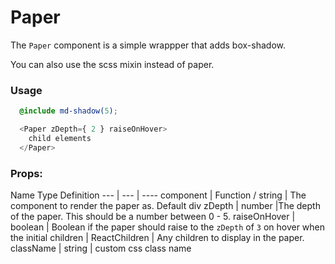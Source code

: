 # Paper

The `Paper` component is a simple wrappper that adds box-shadow.

You can also use the scss mixin instead of paper.

### Usage

```scss
  @include md-shadow(5);
```

```javascript
  <Paper zDepth={ 2 } raiseOnHover>
    child elements
  </Paper>
```

### Props:

Name    Type  Definition
--- | --- | ----
component | Function / string | The component to render the paper as. Default div
zDepth | number |The depth of the paper. This should be a number between 0 - 5.
raiseOnHover  | boolean | Boolean if the paper should raise to the `zDepth` of `3` on hover when the initial
children | ReactChildren | Any children to display in the paper.
className | string | custom css class name
